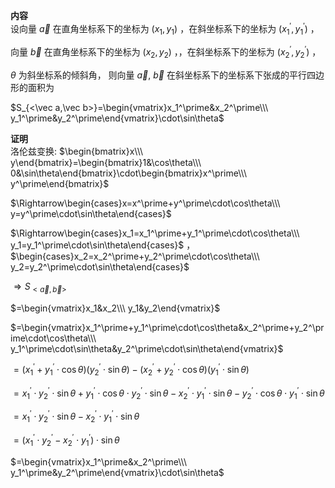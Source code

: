 **内容**  
设向量 $\vec a$ 在直角坐标系下的坐标为 $(x_1,y_1)$ ，在斜坐标系下的坐标为 $(x_1^\prime,y_1^\prime)$ ，  
  
向量 $\vec b$ 在直角坐标系下的坐标为 $(x_2,y_2)$ ，，在斜坐标系下的坐标为 $(x_2^\prime,y_2^\prime)$ ，  
  
$\theta$ 为斜坐标系的倾斜角， 则向量 $\vec a,\ \vec b$ 在斜坐标系下的坐标系下张成的平行四边形的面积为  
  
$S_{<\vec a,\vec b>}=\begin{vmatrix}x_1^\prime&x_2^\prime\\\ y_1^\prime&y_2^\prime\end{vmatrix}\cdot\sin\theta$  
  
**证明**  
洛伦兹变换: $\begin{bmatrix}x\\\ y\end{bmatrix}=\begin{bmatrix}1&\cos\theta\\\ 0&\sin\theta\end{bmatrix}\cdot\begin{bmatrix}x^\prime\\\ y^\prime\end{bmatrix}$  
  
$\Rightarrow\begin{cases}x=x^\prime+y^\prime\cdot\cos\theta\\\ y=y^\prime\cdot\sin\theta\end{cases}$  
  
$\Rightarrow\begin{cases}x_1=x_1^\prime+y_1^\prime\cdot\cos\theta\\\ y_1=y_1^\prime\cdot\sin\theta\end{cases}$ ， $\begin{cases}x_2=x_2^\prime+y_2^\prime\cdot\cos\theta\\\ y_2=y_2^\prime\cdot\sin\theta\end{cases}$  
  
$\Rightarrow S_{<\vec a,\vec b>}$  
  
$=\begin{vmatrix}x_1&x_2\\\ y_1&y_2\end{vmatrix}$  
  
$=\begin{vmatrix}x_1^\prime+y_1^\prime\cdot\cos\theta&x_2^\prime+y_2^\prime\cdot\cos\theta\\\ y_1^\prime\cdot\sin\theta&y_2^\prime\cdot\sin\theta\end{vmatrix}$  
  
$=(x_1^\prime+y_1^\prime\cdot\cos\theta)(y_2^\prime\cdot\sin\theta)-(x_2^\prime+y_2^\prime\cdot\cos\theta)(y_1^\prime\cdot\sin\theta)$  
  
$=x_1^\prime\cdot y_2^\prime\cdot\sin\theta+y_1^\prime\cdot\cos\theta\cdot y_2^\prime\cdot\sin\theta-x_2^\prime\cdot y_1^\prime\cdot\sin\theta-y_2^\prime\cdot\cos\theta\cdot y_1^\prime\cdot\sin\theta$  
  
$=x_1^\prime\cdot y_2^\prime\cdot\sin\theta-x_2^\prime\cdot y_1^\prime\cdot\sin\theta$  
  
$=(x_1^\prime\cdot y_2^\prime-x_2^\prime\cdot y_1^\prime)\cdot\sin\theta$  
  
$=\begin{vmatrix}x_1^\prime&x_2^\prime\\\ y_1^\prime&y_2^\prime\end{vmatrix}\cdot\sin\theta$  
  
